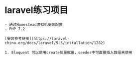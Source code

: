 # laravel练习项目

    - 通过Homestead虚拟机安装配置
    - PHP 7.2

    [安装参考链接](https://laravel-china.org/docs/laravel/5.5/installation/1282)

    1. Eloquent 可以使用create批量赋值，seeder中可直接插入数组来使用